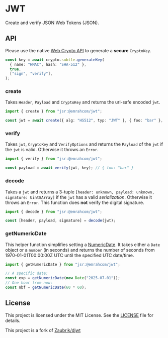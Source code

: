 # JWT

Create and verify JSON Web Tokens (JSON).

## API

Please use the native
[Web Crypto API](https://developer.mozilla.org/en-US/docs/Web/API/SubtleCrypto/generateKey)
to generate a **secure** `CryptoKey`.

```typescript
const key = await crypto.subtle.generateKey(
  { name: "HMAC", hash: "SHA-512" },
  true,
  ["sign", "verify"],
);
```

### create

Takes `Header`, `Payload` and `CryptoKey` and returns the url-safe encoded
`jwt`.

```typescript
import { create } from "jsr:@emrahcom/jwt";

const jwt = await create({ alg: "HS512", typ: "JWT" }, { foo: "bar" }, key);
```

### verify

Takes `jwt`, `CryptoKey` and `VerifyOptions` and returns the `Payload` of the
`jwt` if the `jwt` is valid. Otherwise it throws an `Error`.

```typescript
import { verify } from "jsr:@emrahcom/jwt";

const payload = await verify(jwt, key); // { foo: "bar" }
```

### decode

Takes a `jwt` and returns a 3-tuple
`[header: unknown, payload: unknown, signature: Uint8Array]` if the `jwt` has a
valid _serialization_. Otherwise it throws an `Error`. This function does
**not** verify the digital signature.

```typescript
import { decode } from "jsr:@emrahcom/jwt";

const [header, payload, signature] = decode(jwt);
```

### getNumericDate

This helper function simplifies setting a
[NumericDate](https://tools.ietf.org/html/rfc7519#page-6). It takes either a
`Date` object or a `number` (in seconds) and returns the number of seconds from
1970-01-01T00:00:00Z UTC until the specified UTC date/time.

```typescript
import { getNumericDate } from "jsr:@emrahcom/jwt";

// A specific date:
const exp = getNumericDate(new Date("2025-07-01"));
// One hour from now:
const nbf = getNumericDate(60 * 60);
```

## License

This project is licensed under the MIT License. See the [LICENSE](LICENSE) file
for details.

This project is a fork of [Zaubrik/djwt](https://github.com/Zaubrik/djwt)
